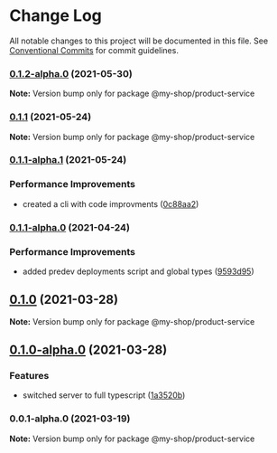 # Change Log

All notable changes to this project will be documented in this file.
See [Conventional Commits](https://conventionalcommits.org) for commit guidelines.

### [0.1.2-alpha.0](https://github.com/anassNadir/my-shop/compare/@my-shop/product-service@0.1.1...@my-shop/product-service@0.1.2-alpha.0) (2021-05-30)

**Note:** Version bump only for package @my-shop/product-service

### [0.1.1](https://github.com/anassNadir/my-shop/compare/@my-shop/product-service@0.1.1-alpha.1...@my-shop/product-service@0.1.1) (2021-05-24)

**Note:** Version bump only for package @my-shop/product-service

### [0.1.1-alpha.1](https://github.com/anassNadir/my-shop/compare/@my-shop/product-service@0.1.1-alpha.0...@my-shop/product-service@0.1.1-alpha.1) (2021-05-24)

### Performance Improvements

- created a cli with code improvments ([0c88aa2](https://github.com/anassNadir/my-shop/commit/0c88aa2f24bf45aba2a8d6d1c81df874bf1b499d))

### [0.1.1-alpha.0](https://github.com/anassNadir/my-shop/compare/@my-shop/product-service@0.1.0-alpha.0...@my-shop/product-service@0.1.1-alpha.0) (2021-04-24)

### Performance Improvements

- added predev deployments script and global types ([9593d95](https://github.com/anassNadir/my-shop/commit/9593d950c5e950ef5a3fa4263e75e91b9ffea44e))

## [0.1.0](https://github.com/anassNadir/my-shop/compare/@my-shop/product-service@0.1.0-alpha.0...@my-shop/product-service@0.1.0) (2021-03-28)

**Note:** Version bump only for package @my-shop/product-service

## [0.1.0-alpha.0](https://github.com/anassNadir/my-shop/compare/@my-shop/product-service@0.0.1-alpha.0...@my-shop/product-service@0.1.0-alpha.0) (2021-03-28)

### Features

- switched server to full typescript ([1a3520b](https://github.com/anassNadir/my-shop/commit/1a3520b1cfb08d6c6031e22418a7ab35f9927b09))

### 0.0.1-alpha.0 (2021-03-19)

**Note:** Version bump only for package @my-shop/product-service
